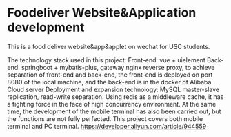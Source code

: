 # Foodeliver Website&Application development
This is a food deliver website&amp;app&amp;applet on wechat for USC students.

The technology stack used in this project: 
Front-end: vue + uielement
Back-end: springboot + mybatis-plus, gateway nginx reverse proxy, to achieve separation of front-end and back-end, the front-end is deployed on port 8080 of the local machine, and the back-end is in the docker of Alibaba Cloud server Deployment and expansion technology: MySQL master-slave replication, read-write separation. Using redis as a middleware cache, it has a fighting force in the face of high concurrency environment. At the same time, the development of the mobile terminal has also been carried out, but the functions are not fully perfected. This project covers both mobile terminal and PC terminal.
https://developer.aliyun.com/article/944559
